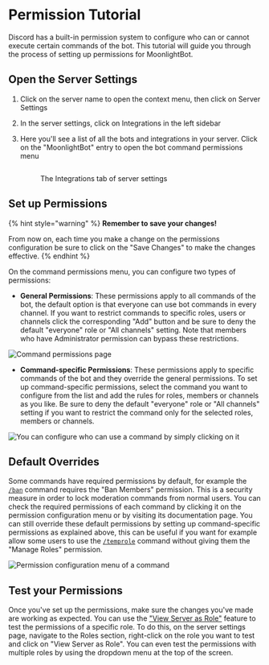 # Permission Tutorial

Discord has a built-in permission system to configure who can or cannot execute certain commands of the bot. This tutorial will guide you through the process of setting up permissions for MoonlightBot.

## Open the Server Settings

1. Click on the server name to open the context menu, then click on Server Settings
2. In the server settings, click on Integrations in the left sidebar
3. Here you'll see a list of all the bots and integrations in your server. Click on the "MoonlightBot" entry to open the bot command permissions menu&#x20;

    <figure><img src="../.gitbook/assets/PermissionTutorialStep1.png" alt=""><figcaption><p>The Integrations tab of server settings</p></figcaption></figure>

## Set up Permissions

{% hint style="warning" %}
**Remember to save your changes!**

From now on, each time you make a change on the permissions configuration be sure to click on the "Save Changes" to make the changes effective.
{% endhint %}

On the command permissions menu, you can configure two types of permissions:

* **General Permissions**: These permissions apply to all commands of the bot, the default option is that everyone can use bot commands in every channel. If you want to restrict commands to specific roles, users or channels click the corresponding "Add" button and be sure to deny the default "everyone" role or "All channels" setting. Note that members who have Administrator permission can bypass these restrictions.

![Command permissions page](../.gitbook/assets/PermissionTutorialStep2.png)

* **Command-specific Permissions**: These permissions apply to specific commands of the bot and they override the general permissions. To set up command-specific permissions, select the command you want to configure from the list and add the rules for roles, members or channels as you like. Be sure to deny the default "everyone" role or "All channels" setting if you want to restrict the command only for the selected roles, members or channels.

![You can configure who can use a command by simply clicking on it](../.gitbook/assets/PermissionTutorialStep3.png)

## Default Overrides

Some commands have required permissions by default, for example the [`/ban`](../moderation-commands/ban.md) command requires the "Ban Members" permission. This is a security measure in order to lock moderation commands from normal users. You can check the required permissions of each command by clicking it on the permission configuration menu or by visiting its documentation page. You can still override these default permissions by setting up command-specific permissions as explained above, this can be useful if you want for example allow some users to use the [`/temprole`](../role-management-commands/temprole.md) command without giving them the "Manage Roles" permission.

![Permission configuration menu of a command](../.gitbook/assets/PermissionTutorialStep4.png)

## Test your Permissions

Once you've set up the permissions, make sure the changes you've made are working as expected. You can use the ["View Server as Role"](https://support.discord.com/hc/en-us/articles/360055709773-View-as-Role-FAQ) feature to test the permissions of a specific role. To do this, on the server settings page, navigate to the Roles section, right-click on the role you want to test and click on "View Server as Role". You can even test the permissions with multiple roles by using the dropdown menu at the top of the screen.
